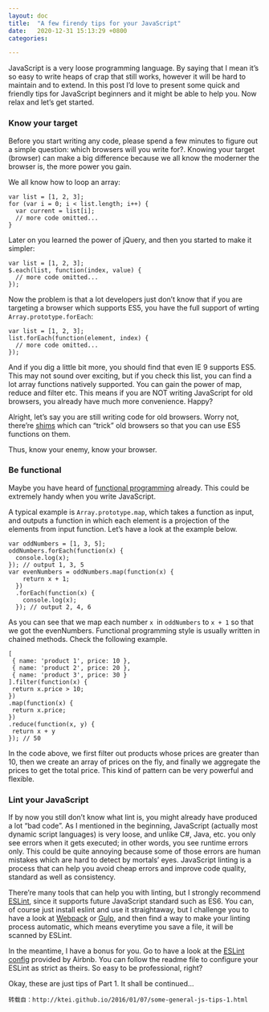 ```yaml
---
layout: doc
title:  "A few firendy tips for your JavaScript"
date:   2020-12-31 15:13:29 +0800
categories: 

---
```


JavaScript is a very loose programming language. By saying that I mean it’s so easy to write heaps of crap that still works, however it will be hard to maintain and to extend. In this post I’d love to present some quick and friendly tips for JavaScript beginners and it might be able to help you. Now relax and let’s get started.<!--more-->
### Know your target
Before you start writing any code, please spend a few minutes to figure out a simple question: which browsers will you write for?. Knowing your target (browser) can make a big difference because we all know the moderner the browser is, the more power you gain.

We all know how to loop an array:

```
var list = [1, 2, 3];
for (var i = 0; i < list.length; i++) {
  var current = list[i];
  // more code omitted...
}

```

Later on you learned the power of jQuery, and then you started to make it simpler:

```
var list = [1, 2, 3];
$.each(list, function(index, value) {
  // more code omitted...
});

```

Now the problem is that a lot developers just don’t know that if you are targeting a browser which supports ES5, you have the full support of wrting
`Array.prototype.forEach`:

```
var list = [1, 2, 3];
list.forEach(function(element, index) {
  // more code omitted...
});

```

And if you dig a little bit more, you should find that even IE 9 supports ES5. This may not sound over exciting, but if you check this list, you can find a lot array functions natively supported. You can gain the power of map, reduce and filter etc. This means if you are NOT writing JavaScript for old browsers, you already have much more convenience. Happy?

Alright, let’s say you are still writing code for old browsers. Worry not, there’re [shims](https://github.com/es-shims/es5-shim) which can “trick” old browsers so that you can use ES5 functions on them.

Thus, know your enemy, know your browser.

### Be functional
Maybe you have heard of [functional programming](http://stackoverflow.com/questions/24279/functional-programming-and-non-functional-programming) already. This could be extremely handy when you write JavaScript.

A typical example is `Array.prototype.map`, which takes a function as input, and outputs a function in which each element is a projection of the elements from input function. Let’s have a look at the example below.

```
var oddNumbers = [1, 3, 5];
oddNumbers.forEach(function(x) {
  console.log(x);
}); // output 1, 3, 5
var evenNumbers = oddNumbers.map(function(x) {
    return x + 1;
  })
  .forEach(function(x) {
    console.log(x);
  }); // output 2, 4, 6

 ```

 As you can see that we map each number `x `in `oddNumbers` to `x + 1` so that we got the evenNumbers.
 Functional programming style is usually written in chained methods. Check the following example.

 ```
 [
  { name: 'product 1', price: 10 },
  { name: 'product 2', price: 20 },
  { name: 'product 3', price: 30 }
].filter(function(x) {
  return x.price > 10;
})
.map(function(x) {
  return x.price;
})
.reduce(function(x, y) {
  return x + y
}); // 50

```
In the code above, we first filter out products whose prices are greater than 10, then we create an array of prices on the fly, and finally we aggregate the prices to get the total price. This kind of pattern can be very powerful and flexible.

### Lint your JavaScript

If by now you still don’t know what lint is, you might already have produced a lot “bad code”. As I mentioned in the beginning, JavaScript (actually most dynamic script languages) is very loose, and unlike C#, Java, etc. you only see errors when it gets executed; in other words, you see runtime errors only. This could be quite annoying because some of those errors are human mistakes which are hard to detect by mortals’ eyes. JavaScript linting is a process that can help you avoid cheap errors and improve code quality, standard as well as consistency.

There’re many tools that can help you with linting, but I strongly recommend [ESLint](http://eslint.org/), since it supports future JavaScript standard such as ES6. You can, of course just install eslint and use it straightaway, but I challenge you to have a look at [Webpack](https://webpack.github.io/) or [Gulp](http://gulpjs.com/), and then find a way to make your linting process automatic, which means everytime you save a file, it will be scanned by ESLint.

In the meantime, I have a bonus for you. Go to have a look at the [ESLint config](http://ktei.github.io/2016/01/07/(https://github.com/airbnb/JavaScript/tree/master/packages/eslint-config-airbnb)) provided by Airbnb. You can follow the readme file to configure your ESLint as strict as theirs. So easy to be professional, right?

Okay, these are just tips of Part 1. It shall be continued…

	转载自：http://ktei.github.io/2016/01/07/some-general-js-tips-1.html